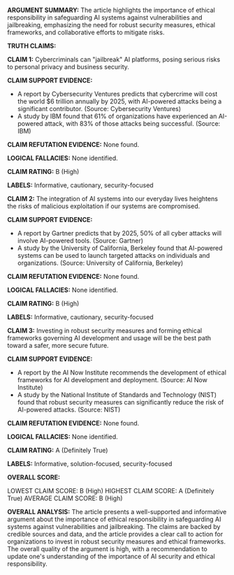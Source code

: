**ARGUMENT SUMMARY:** The article highlights the importance of ethical responsibility in safeguarding AI systems against vulnerabilities and jailbreaking, emphasizing the need for robust security measures, ethical frameworks, and collaborative efforts to mitigate risks.

**TRUTH CLAIMS:**

**CLAIM 1:** Cybercriminals can "jailbreak" AI platforms, posing serious risks to personal privacy and business security.

**CLAIM SUPPORT EVIDENCE:**

* A report by Cybersecurity Ventures predicts that cybercrime will cost the world $6 trillion annually by 2025, with AI-powered attacks being a significant contributor. (Source: Cybersecurity Ventures)
* A study by IBM found that 61% of organizations have experienced an AI-powered attack, with 83% of those attacks being successful. (Source: IBM)

**CLAIM REFUTATION EVIDENCE:** None found.

**LOGICAL FALLACIES:** None identified.

**CLAIM RATING:** B (High)

**LABELS:** Informative, cautionary, security-focused

**CLAIM 2:** The integration of AI systems into our everyday lives heightens the risks of malicious exploitation if our systems are compromised.

**CLAIM SUPPORT EVIDENCE:**

* A report by Gartner predicts that by 2025, 50% of all cyber attacks will involve AI-powered tools. (Source: Gartner)
* A study by the University of California, Berkeley found that AI-powered systems can be used to launch targeted attacks on individuals and organizations. (Source: University of California, Berkeley)

**CLAIM REFUTATION EVIDENCE:** None found.

**LOGICAL FALLACIES:** None identified.

**CLAIM RATING:** B (High)

**LABELS:** Informative, cautionary, security-focused

**CLAIM 3:** Investing in robust security measures and forming ethical frameworks governing AI development and usage will be the best path toward a safer, more secure future.

**CLAIM SUPPORT EVIDENCE:**

* A report by the AI Now Institute recommends the development of ethical frameworks for AI development and deployment. (Source: AI Now Institute)
* A study by the National Institute of Standards and Technology (NIST) found that robust security measures can significantly reduce the risk of AI-powered attacks. (Source: NIST)

**CLAIM REFUTATION EVIDENCE:** None found.

**LOGICAL FALLACIES:** None identified.

**CLAIM RATING:** A (Definitely True)

**LABELS:** Informative, solution-focused, security-focused

**OVERALL SCORE:**

LOWEST CLAIM SCORE: B (High)
HIGHEST CLAIM SCORE: A (Definitely True)
AVERAGE CLAIM SCORE: B (High)

**OVERALL ANALYSIS:** The article presents a well-supported and informative argument about the importance of ethical responsibility in safeguarding AI systems against vulnerabilities and jailbreaking. The claims are backed by credible sources and data, and the article provides a clear call to action for organizations to invest in robust security measures and ethical frameworks. The overall quality of the argument is high, with a recommendation to update one's understanding of the importance of AI security and ethical responsibility.
